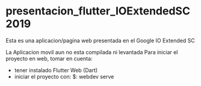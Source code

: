# presentacion_flutter_IOExtendedSC2019
Esta es una aplicacion/pagina web presentada en el Google IO Extended SC

La Aplicacion movil aun no esta compilada ni levantada
Para iniciar el proyecto en web, tomar en cuenta:
  * tener instalado Flutter Web (Dart)
  * iniciar el proyecto con: $: webdev serve
